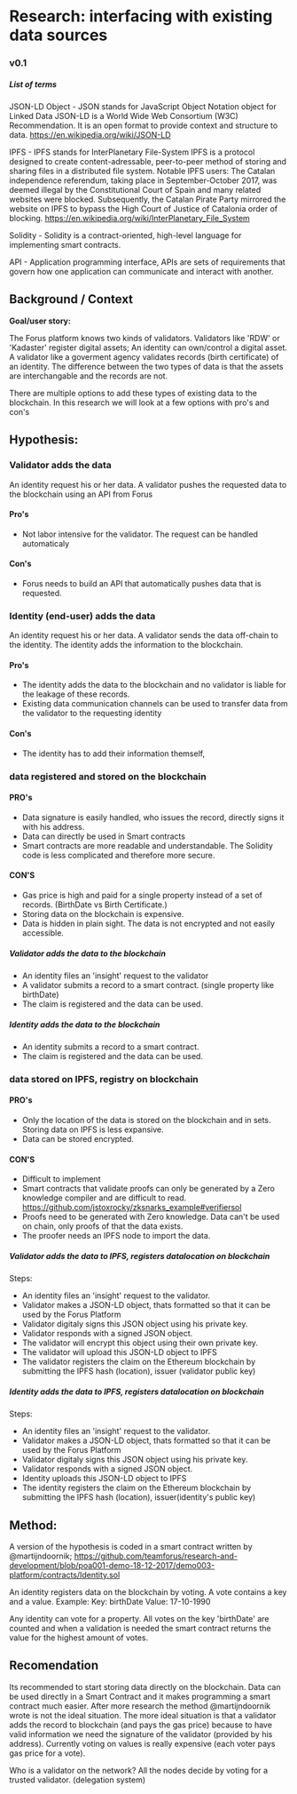 # Research: interfacing with existing data sources 

### v0.1

##### List of terms

JSON-LD Object - JSON stands for JavaScript Object Notation object for Linked Data
JSON-LD is a World Wide Web Consortium (W3C) Recommendation. It is an open format to provide context and structure to data.
https://en.wikipedia.org/wiki/JSON-LD 

IPFS - IPFS stands for InterPlanetary File-System
IPFS is a protocol designed to create content-adressable, peer-to-peer method of storing and sharing files in a distributed file system. 
Notable IPFS users: The Catalan independence referendum, taking place in September-October 2017, was deemed illegal by the Constitutional Court of Spain and many related websites were blocked. Subsequently, the Catalan Pirate Party mirrored the website on IPFS to bypass the High Court of Justice of Catalonia order of blocking.
https://en.wikipedia.org/wiki/InterPlanetary_File_System

Solidity - Solidity is a contract-oriented, high-level language for implementing smart contracts. 

API - Application programming interface, APIs are sets of requirements that govern how one application can communicate and interact with another.

## Background / Context
**Goal/user story:** 

The Forus platform knows two kinds of validators. Validators like 'RDW' or 'Kadaster' register digital assets; An identity can own/control a digital asset. A validator like a goverment agency validates records (birth certificate) of an identity. The difference between the two types of data is that the assets are interchangable and the records are not.

There are multiple options to add these types of existing data to the blockchain. In this research we will look at a few options with pro's and con's

## Hypothesis:

### Validator adds the data
An identity request his or her data. A validator pushes the requested data to the blockchain using an API from Forus

#### Pro's
- Not labor intensive for the validator. The request can be handled automaticaly 
#### Con's
- Forus needs to build an API that automatically pushes data that is requested.

### Identity (end-user) adds the data
An identity request his or her data. A validator sends the data off-chain to the identity. The identity adds the information to the blockchain.

#### Pro's
- The identity adds the data to the blockchain and no validator is liable for the leakage of these records.
- Existing data communication channels can be used to transfer data from the validator to the requesting identity
#### Con's
- The identity has to add their information themself,

### data registered and stored on the blockchain
#### PRO's
- Data signature is easily handled, who issues the record, directly signs it with his address.
- Data can directly be used in Smart contracts
- Smart contracts are more readable and understandable. The Solidity code is less complicated and therefore more secure.

#### CON'S
- Gas price is high and paid for a single property instead of a set of records. (BirthDate vs Birth Certificate.)
- Storing data on the blockchain is expensive.
- Data is hidden in plain sight. The data is not encrypted and not easily accessible.


##### Validator adds the data to the blockchain
- An identity files an 'insight' request to the validator
- A validator submits a record to a smart contract. (single property like birthDate)
- The claim is registered and the data can be used.

##### Identity adds the data to the blockchain
- An identity submits a record to a smart contract.
- The claim is registered and the data can be used.

### data stored on IPFS, registry on blockchain
#### PRO's
- Only the location of the data is stored on the blockchain and in sets. Storing data on IPFS is less expansive. 
- Data can be stored encrypted.

#### CON'S
- Difficult to implement
- Smart contracts that validate proofs can only be generated by a Zero knowledge compiler and are difficult to read. https://github.com/jstoxrocky/zksnarks_example#verifiersol
- Proofs need to be generated with Zero knowledge. Data can't be used on chain, only proofs of that the data exists.
- The proofer needs an IPFS node to import the data.

##### Validator adds the data to IPFS, registers datalocation on blockchain

Steps:
- An identity files an 'insight' request to the validator.
- Validator makes a JSON-LD object, thats formatted so that it can be used by the Forus Platform
- Validator digitaly signs this JSON object using his private key.
- Validator responds with a signed JSON object. 
- The validator will encrypt this object using their own private key.
- The validator will upload this JSON-LD object to IPFS
- The validator registers the claim on the Ethereum blockchain by submitting the IPFS hash (location), issuer (validator public key)

##### Identity adds the data to IPFS, registers datalocation on blockchain
Steps:
- An identity files an 'insight' request to the validator.
- Validator makes a JSON-LD object, thats formatted so that it can be used by the Forus Platform
- Validator digitaly signs this JSON object using his private key.
- Validator responds with a signed JSON object. 
- Identity uploads this JSON-LD object to IPFS
- The identity registers the claim on the Ethereum blockchain by submitting the IPFS hash (location), issuer(identity's public key)

## Method:
A version of the hypothesis is coded in a smart contract written by @martijndoornik; https://github.com/teamforus/research-and-development/blob/poa001-demo-18-12-2017/demo003-platform/contracts/Identity.sol

An identity registers data on the blockchain by voting. A vote contains a key and a value. Example:
Key: birthDate
Value: 17-10-1990

Any identity can vote for a property. All votes on the key 'birthDate' are counted and when a validation is needed the smart contract returns the value for the highest amount of votes.

## Recomendation

Its recommended to start storing data directly on the blockchain. Data can be used directly in a Smart Contract and it makes programming a smart contract much easier. After more research the method @martijndoornik wrote is not the ideal situation. The more ideal situation is that a validator adds the record to blockchain (and pays the gas price) because to have valid information we need the signature of the validator (provided by his address). Currently voting on values is really expensive (each voter pays gas price for a vote). 

Who is a validator on the network? All the nodes decide by voting for a trusted validator. (delegation system)
